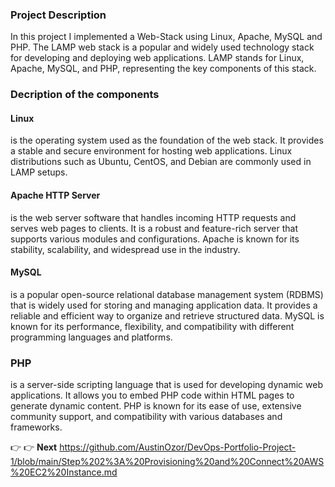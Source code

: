 ### Project Description ###
In this project I implemented a Web-Stack using Linux, Apache, MySQL and PHP. 
The LAMP web stack is a popular and widely used technology stack for developing and deploying web applications. 
LAMP stands for Linux, Apache, MySQL, and PHP, representing the key components of this stack.

### Decription of the components ###
#### Linux ####
is the operating system used as the foundation of the web stack. It provides a stable and secure environment for hosting web applications.
Linux distributions such as Ubuntu, CentOS, and Debian are commonly used in LAMP setups.

#### Apache HTTP Server ####
is the web server software that handles incoming HTTP requests and serves web pages to clients. 
It is a robust and feature-rich server that supports various modules and configurations. Apache is known for its stability, scalability, 
and widespread use in the industry.

#### MySQL ####
is a popular open-source relational database management system (RDBMS) that is widely used for storing and managing application data.
It provides a reliable and efficient way to organize and retrieve structured data. MySQL is known for its performance, flexibility, and 
compatibility with different programming languages and platforms.

### PHP ###
is a server-side scripting language that is used for developing dynamic web applications. It allows you to embed PHP code within HTML
pages to generate dynamic content. PHP is known for its ease of use, extensive community support, and compatibility with various databases and frameworks.


👉
👉
**Next** https://github.com/AustinOzor/DevOps-Portfolio-Project-1/blob/main/Step%202%3A%20Provisioning%20and%20Connect%20AWS%20EC2%20Instance.md

